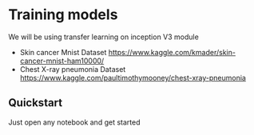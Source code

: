 # Training models 
We will be using transfer learning on inception V3 module
- Skin cancer Mnist Dataset https://www.kaggle.com/kmader/skin-cancer-mnist-ham10000/
- Chest X-ray pneumonia Dataset https://www.kaggle.com/paultimothymooney/chest-xray-pneumonia

## Quickstart
Just open any notebook and get started
